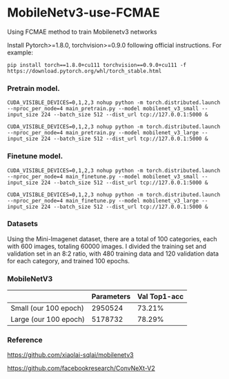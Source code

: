 # MobileNetv3-use-FCMAE
Using FCMAE method to train Mobilenetv3 networks


Install Pytorch>=1.8.0, torchvision>=0.9.0 following official instructions. For example:
```
pip install torch==1.8.0+cu111 torchvision==0.9.0+cu111 -f https://download.pytorch.org/whl/torch_stable.html
```


### Pretrain model.
```
CUDA_VISIBLE_DEVICES=0,1,2,3 nohup python -m torch.distributed.launch --nproc_per_node=4 main_pretrain.py --model mobilenet_v3_small --input_size 224 --batch_size 512 --dist_url tcp://127.0.0.1:5000 &

CUDA_VISIBLE_DEVICES=0,1,2,3 nohup python -m torch.distributed.launch --nproc_per_node=4 main_pretrain.py --model mobilenet_v3_large --input_size 224 --batch_size 512 --dist_url tcp://127.0.0.1:5000 &

```

### Finetune model.
```
CUDA_VISIBLE_DEVICES=0,1,2,3 nohup python -m torch.distributed.launch --nproc_per_node=4 main_finetune.py --model mobilenet_v3_small --input_size 224 --batch_size 512 --dist_url tcp://127.0.0.1:5000 &

CUDA_VISIBLE_DEVICES=0,1,2,3 nohup python -m torch.distributed.launch --nproc_per_node=4 main_finetune.py --model mobilenet_v3_large --input_size 224 --batch_size 512 --dist_url tcp://127.0.0.1:5000 &
```
### Datasets
Using the Mini-Imagenet dataset, there are a total of 100 categories, each with 600 images, totaling 60000 images. I divided the training set and validation set in an 8:2 ratio, with 480 training data and 120 validation data for each category, and trained 100 epochs.

### MobileNetV3
|                       | Parameters | Val Top1-acc |
| -------------------   | ---------- | --------- |
| Small (our 100 epoch) | 2950524    | 73.21%    |
| Large (our 100 epoch) | 5178732    | 78.29%    |

### Reference

https://github.com/xiaolai-sqlai/mobilenetv3

https://github.com/facebookresearch/ConvNeXt-V2

